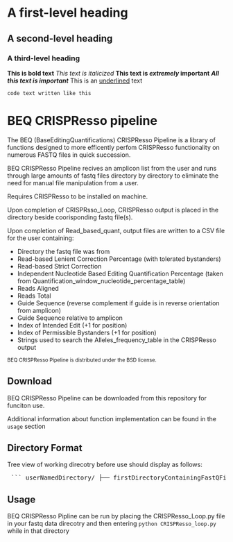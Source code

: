 # A first-level heading
## A second-level heading
### A third-level heading
**This is bold text**
_This text is italicized_
**This text is _extremely_ important**
***All this text is important***
This is an <ins>underlined</ins> text

```
code text written like this
```




# BEQ CRISPResso pipeline
The BEQ (BaseEditingQuantifications) CRISPResso Pipeline is a library of functions designed to more efficently perfom CRISPResso functionality on numerous FASTQ files in quick succession. 

BEQ CRISPResso Pipeline recives an amplicon list from the user and runs through large amounts of fastq files directory by directory to eliminate the need for manual file manipulation from a user. 

Requires CRISPResso to be installed on machine.

Upon completion of CRISPRsso_Loop, CRISPResso output is placed in the directory beside coorisponding fastq file(s).

Upon completion of Read_based_quant, output files are written to a CSV file for the user containing:
- Directory the fastq file was from
- Read-based Lenient Correction Percentage (with tolerated bystanders)
- Read-based Strict Correction
- Independent Nucleotide Based Editing Quantification Percentage (taken from Quantification_window_nucleotide_percentage_table)
- Reads Aligned
- Reads Total
- Guide Sequence (reverse complement if guide is in reverse orientation from amplicon)
- Guide Sequence relative to amplicon
- Index of Intended Edit (+1 for position)
- Index of Permissible Bystanders (+1 for position)
- Strings used to search the Alleles_frequency_table in the CRISPResso output

<sub>BEQ CRISPResso Pipeline is distributed under the BSD license.</sub>


## Download ##

BEQ CRISPResso Pipeline can be downloaded from this repository for funciton use.

Additional information about function implementation can be found in the ```usage``` section

## Directory Format ##
Tree view of working direcotry before use should display as follows:

<pre> ``` userNamedDirectory/ ├── firstDirectoryContainingFastQFiles │ ├── firstFastqFile.fastq.txt │ └── optionalAdditionalFastqFile.fastq.txt ├── secondDirectoryContainingFastQFiles │ ├── firstFastqFile.fastq.txt │ └── optionalAdditionalFastqFile.fastq.txt ├── thirdDirectoryContainingFastQFiles │ ├── firstFastqFile.fastq.txt │ └── optionalAdditionalFastqFile.fastq.txt ├── additionalDirectoryContainingFastQFiles │ ├── firstFastqFile.fastq.txt │ └── optionalAdditionalFastqFile.fastq.txt ├── ampliconList.csv.txt ├── CRISPResso_Loop.py.txt └── Read_based_quant.py.txt ``` </pre>

## Usage ##

BEQ CRISPResso Pipline can be run by placing the CRISPResso_Loop.py file in your fastq data direcotry and then entering 
``` python CRISPResso_loop.py ```
while in that directory 